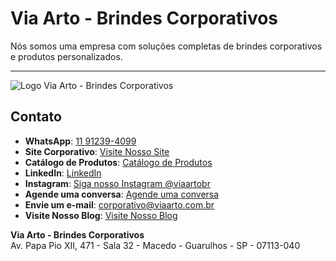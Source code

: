 # Via Arto - Brindes Corporativos

Nós somos uma empresa com soluções completas de brindes corporativos e produtos personalizados.

---
![Logo Via Arto - Brindes Corporativos](images/hero/hero_viaarto_corp-03.jpg)

## Contato

- **WhatsApp**: [11 91239-4099](https://wa.me/5511912394099)
- **Site Corporativo**: [Visite Nosso Site](https://corp.viaarto.com.br/)
- **Catálogo de Produtos**: [Catálogo de Produtos](https://catalogo.viaartocorp.com.br/)
- **LinkedIn**: [LinkedIn](https://www.linkedin.com/company/viaarto/about/)
- **Instagram**: [Siga nosso Instagram @viaartobr](https://www.instagram.com/viaartobr)
- **Agende uma conversa**: [Agende uma conversa](https://cal.com/viaarto)
- **Envie um e-mail**: [corporativo@viaarto.com.br](mailto:corporativo@viaarto.com.br)
- **Visite Nosso Blog**: [Visite Nosso Blog](https://corp.viaarto.com.br/blog/)

**Via Arto - Brindes Corporativos**  
Av. Papa Pio XII, 471 - Sala 32 - Macedo - Guarulhos - SP - 07113-040
